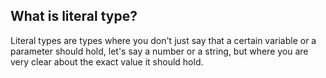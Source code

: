 ## What is literal type?

Literal types are types where you don't just say that a certain variable or a parameter should hold, let's say a number or a string, but where you are very clear about the exact value it should hold.
